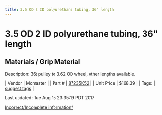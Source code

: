 ```yaml
---
title: 3.5 OD 2 ID polyurethane tubing, 36" length
---
```


# 3.5 OD 2 ID polyurethane tubing, 36" length
## Materials / Grip Material
Description: 	36t pulley to 3.62 OD wheel, other lengths available. 

| Vendor | Mcmaster | 
| Part # | [87235K52](https://www.mcmaster.com/#87235K52) | 
| Unit Price | $168.39 | 
| Tags: | [suggest tags](https://docs.google.com/forms/d/e/1FAIpQLSeWyY8v3RgOty-MyWmh9U0iivNYN_molChYyS-0U-o-kOAv_g/viewform) | 

Last updated: Tue Aug 15 23:35:19 PDT 2017

 [Incorrect/Incomplete information?](https://docs.google.com/forms/d/e/1FAIpQLSeWyY8v3RgOty-MyWmh9U0iivNYN_molChYyS-0U-o-kOAv_g/viewform)